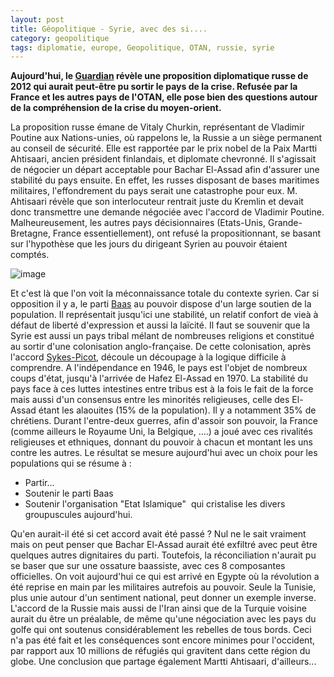 ```yaml
---
layout: post
title: Géopolitique - Syrie, avec des si....
category: geopolitique
tags: diplomatie, europe, Geopolitique, OTAN, russie, syrie
---
```

**Aujourd'hui, le [Guardian](http://www.theguardian.com/world/2015/sep/15/west-ignored-russian-offer-in-2012-to-have-syrias-assad-step-aside) révèle une proposition diplomatique russe de 2012 qui aurait peut-être pu sortir le pays de la crise. Refusée par la France et les autres pays de l'OTAN, elle pose bien des questions autour de la compréhension de la crise du moyen-orient.**

La proposition russe émane de Vitaly Churkin, représentant de Vladimir Poutine aux Nations-unies, où rappelons le, la Russie a un siège permanent au conseil de sécurité. Elle est rapportée par le prix nobel de la Paix Martti Ahtisaari, ancien président finlandais, et diplomate chevronné. Il s'agissait de négocier un départ acceptable pour Bachar El-Assad afin d'assurer une stabilité du pays ensuite. En effet, les russes disposant de bases maritimes militaires, l'effondrement du pays serait une catastrophe pour eux. M. Ahtisaari révèle que son interlocuteur rentrait juste du Kremlin et devait donc transmettre une demande négociée avec l'accord de Vladimir Poutine. Malheureusement, les autres pays décisionnaires (Etats-Unis, Grande-Bretagne, France essentiellement), ont refusé la propositionnant, se basant sur l'hypothèse que les jours du dirigeant Syrien au pouvoir étaient comptés.

![image](https://filedn.eu/llqi9IBxlYouGRXYG2xlROb/img/2015/baas.jpg)

Et c'est là que l'on voit la méconnaissance totale du contexte syrien. Car si opposition il y a, le parti <a href="https://fr.wikipedia.org/wiki/Parti_Baas">Baas</a> au pouvoir dispose d'un large soutien de la population. Il représentait jusqu'ici une stabilité, un relatif confort de vieà à défaut de liberté d'expression et aussi la laïcité. Il faut se souvenir que la Syrie est aussi un pays tribal mélant de nombreuses religions et constitué au sortir d'une colonisation anglo-française. De cette colonisation, après l'accord <a href="https://fr.wikipedia.org/wiki/Accord_Sykes-Picot">Sykes-Picot</a>, découle un découpage à la logique difficile à comprendre. A l'indépendance en 1946, le pays est l'objet de nombreux coups d'état, jusqu'à l'arrivée de Hafez El-Assad en 1970. La stabilité du pays face à ces luttes intestines entre tribus est à la fois le fait de la force mais aussi d'un consensus entre les minorités religieuses, celle des El-Assad étant les alaouites (15% de la population). Il y a notamment 35% de chrétiens. Durant l'entre-deux guerres, afin d'assoir son pouvoir, la France (comme ailleurs le Royaume Uni, la Belgique, ....) a joué avec ces rivalités religieuses et ethniques, donnant du pouvoir à chacun et montant les uns contre les autres. Le résultat se mesure aujourd'hui avec un choix pour les populations qui se résume à :

* Partir...
* Soutenir le parti Baas
* Soutenir l'organisation "Etat Islamique"  qui cristalise les divers groupuscules aujourd'hui.

Qu'en aurait-il été si cet accord avait été passé ? Nul ne le sait vraiment mais on peut penser que Bachar El-Assad aurait été exfiltré avec peut être quelques autres dignitaires du parti. Toutefois, la réconciliation n'aurait pu se baser que sur une ossature baassiste, avec ces 8 composantes officielles. On voit aujourd'hui ce qui est arrivé en Egypte où la révolution a été reprise en main par les militaires autrefois au pouvoir. Seule la Tunisie, plus unie autour d'un sentiment national, peut donner un exemple inverse. L'accord de la Russie mais aussi de l'Iran ainsi que de la Turquie voisine aurait du être un préalable, de même qu'une négociation avec les pays du golfe qui ont soutenus considérablement les rebelles de tous bords. Ceci n'a pas été fait et les conséquences sont encore minimes pour l'occident, par rapport aux 10 millions de réfugiés qui gravitent dans cette région du globe. Une conclusion que partage également Martti Ahtisaari, d'ailleurs...
